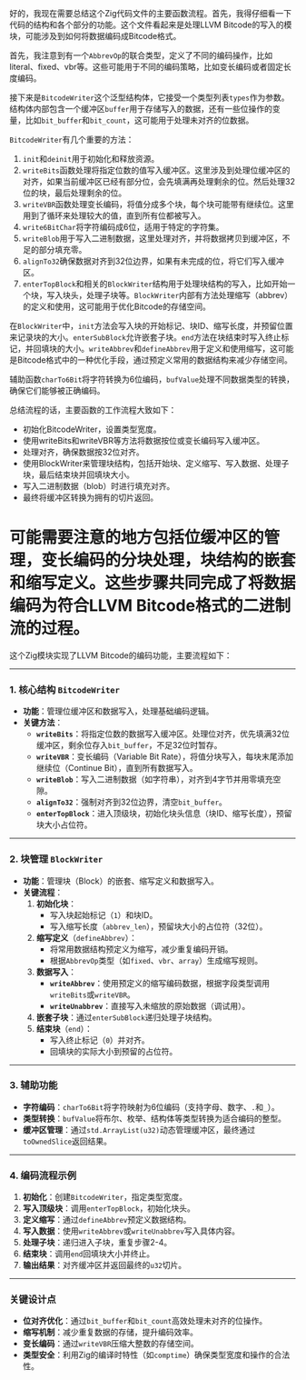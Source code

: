 好的，我现在需要总结这个Zig代码文件的主要函数流程。首先，我得仔细看一下代码的结构和各个部分的功能。这个文件看起来是处理LLVM Bitcode的写入的模块，可能涉及到如何将数据编码成Bitcode格式。

首先，我注意到有一个`AbbrevOp`的联合类型，定义了不同的编码操作，比如literal、fixed、vbr等。这些可能用于不同的编码策略，比如变长编码或者固定长度编码。

接下来是`BitcodeWriter`这个泛型结构体，它接受一个类型列表`types`作为参数。结构体内部包含一个缓冲区`buffer`用于存储写入的数据，还有一些位操作的变量，比如`bit_buffer`和`bit_count`，这可能用于处理未对齐的位数据。

`BitcodeWriter`有几个重要的方法：

1. `init`和`deinit`用于初始化和释放资源。
2. `writeBits`函数处理将指定位数的值写入缓冲区。这里涉及到处理位缓冲区的对齐，如果当前缓冲区已经有部分位，会先填满再处理剩余的位。然后处理32位的块，最后处理剩余的位。
3. `writeVBR`函数处理变长编码，将值分成多个块，每个块可能带有继续位。这里用到了循环来处理较大的值，直到所有位都被写入。
4. `write6BitChar`将字符编码成6位，适用于特定的字符集。
5. `writeBlob`用于写入二进制数据，这里处理对齐，并将数据拷贝到缓冲区，不足的部分填充零。
6. `alignTo32`确保数据对齐到32位边界，如果有未完成的位，将它们写入缓冲区。
7. `enterTopBlock`和相关的`BlockWriter`结构用于处理块结构的写入，比如开始一个块，写入块头，处理子块等。`BlockWriter`内部有方法处理缩写（abbrev）的定义和使用，这可能用于优化Bitcode的存储空间。

在`BlockWriter`中，`init`方法会写入块的开始标记、块ID、缩写长度，并预留位置来记录块的大小。`enterSubBlock`允许嵌套子块。`end`方法在块结束时写入终止标记，并回填块的大小。`writeAbbrev`和`defineAbbrev`用于定义和使用缩写，这可能是Bitcode格式中的一种优化手段，通过预定义常用的数据结构来减少存储空间。

辅助函数`charTo6Bit`将字符转换为6位编码，`bufValue`处理不同数据类型的转换，确保它们能够被正确编码。

总结流程的话，主要函数的工作流程大致如下：

- 初始化BitcodeWriter，设置类型宽度。
- 使用writeBits和writeVBR等方法将数据按位或变长编码写入缓冲区。
- 处理对齐，确保数据按32位对齐。
- 使用BlockWriter来管理块结构，包括开始块、定义缩写、写入数据、处理子块，最后结束块并回填块大小。
- 写入二进制数据（blob）时进行填充对齐。
- 最终将缓冲区转换为拥有的切片返回。

可能需要注意的地方包括位缓冲区的管理，变长编码的分块处理，块结构的嵌套和缩写定义。这些步骤共同完成了将数据编码为符合LLVM Bitcode格式的二进制流的过程。
================================================
这个Zig模块实现了LLVM Bitcode的编码功能，主要流程如下：

---

### **1. 核心结构 `BitcodeWriter`**
- **功能**：管理位缓冲区和数据写入，处理基础编码逻辑。
- **关键方法**：
  - **`writeBits`**：将指定位数的数据写入缓冲区。处理位对齐，优先填满32位缓冲区，剩余位存入`bit_buffer`，不足32位时暂存。
  - **`writeVBR`**：变长编码（Variable Bit Rate），将值分块写入，每块末尾添加继续位（Continue Bit），直到所有数据写入。
  - **`writeBlob`**：写入二进制数据（如字符串），对齐到4字节并用零填充空隙。
  - **`alignTo32`**：强制对齐到32位边界，清空`bit_buffer`。
  - **`enterTopBlock`**：进入顶级块，初始化块头信息（块ID、缩写长度），预留块大小占位符。

---

### **2. 块管理 `BlockWriter`**
- **功能**：管理块（Block）的嵌套、缩写定义和数据写入。
- **关键流程**：
  1. **初始化块**：
     - 写入块起始标记（`1`）和块ID。
     - 写入缩写长度（`abbrev_len`），预留块大小的占位符（32位）。
  2. **缩写定义**（`defineAbbrev`）：
     - 将常用数据结构预定义为缩写，减少重复编码开销。
     - 根据`AbbrevOp`类型（如`fixed`、`vbr`、`array`）生成缩写规则。
  3. **数据写入**：
     - **`writeAbbrev`**：使用预定义的缩写编码数据，根据字段类型调用`writeBits`或`writeVBR`。
     - **`writeUnabbrev`**：直接写入未缩放的原始数据（调试用）。
  4. **嵌套子块**：通过`enterSubBlock`递归处理子块结构。
  5. **结束块**（`end`）：
     - 写入终止标记（`0`）并对齐。
     - 回填块的实际大小到预留的占位符。

---

### **3. 辅助功能**
- **字符编码**：`charTo6Bit`将字符映射为6位编码（支持字母、数字、`.`和`_`）。
- **类型转换**：`bufValue`将布尔、枚举、结构体等类型转换为适合编码的整型。
- **缓冲区管理**：通过`std.ArrayList(u32)`动态管理缓冲区，最终通过`toOwnedSlice`返回结果。

---

### **4. 编码流程示例**
1. **初始化**：创建`BitcodeWriter`，指定类型宽度。
2. **写入顶级块**：调用`enterTopBlock`，初始化块头。
3. **定义缩写**：通过`defineAbbrev`预定义数据结构。
4. **写入数据**：使用`writeAbbrev`或`writeUnabbrev`写入具体内容。
5. **处理子块**：递归进入子块，重复步骤2-4。
6. **结束块**：调用`end`回填块大小并终止。
7. **输出结果**：对齐缓冲区并返回最终的`u32`切片。

---

### **关键设计点**
- **位对齐优化**：通过`bit_buffer`和`bit_count`高效处理未对齐的位操作。
- **缩写机制**：减少重复数据的存储，提升编码效率。
- **变长编码**：通过`writeVBR`压缩大整数的存储空间。
- **类型安全**：利用Zig的编译时特性（如`comptime`）确保类型宽度和操作的合法性。